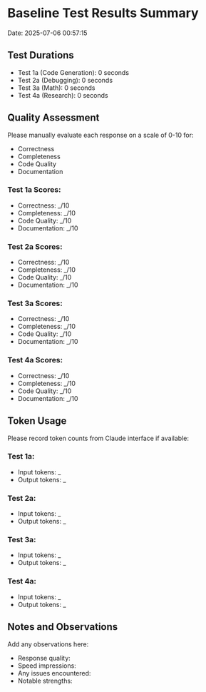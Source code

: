 # Baseline Test Results Summary
Date: 2025-07-06 00:57:15

## Test Durations
- Test 1a (Code Generation): 0 seconds
- Test 2a (Debugging): 0 seconds
- Test 3a (Math): 0 seconds
- Test 4a (Research): 0 seconds

## Quality Assessment
Please manually evaluate each response on a scale of 0-10 for:
- Correctness
- Completeness
- Code Quality
- Documentation

### Test 1a Scores:
- Correctness: _/10
- Completeness: _/10
- Code Quality: _/10
- Documentation: _/10

### Test 2a Scores:
- Correctness: _/10
- Completeness: _/10
- Code Quality: _/10
- Documentation: _/10

### Test 3a Scores:
- Correctness: _/10
- Completeness: _/10
- Code Quality: _/10
- Documentation: _/10

### Test 4a Scores:
- Correctness: _/10
- Completeness: _/10
- Code Quality: _/10
- Documentation: _/10

## Token Usage
Please record token counts from Claude interface if available:

### Test 1a:
- Input tokens: _
- Output tokens: _

### Test 2a:
- Input tokens: _
- Output tokens: _

### Test 3a:
- Input tokens: _
- Output tokens: _

### Test 4a:
- Input tokens: _
- Output tokens: _

## Notes and Observations
Add any observations here:
- Response quality:
- Speed impressions:
- Any issues encountered:
- Notable strengths:
